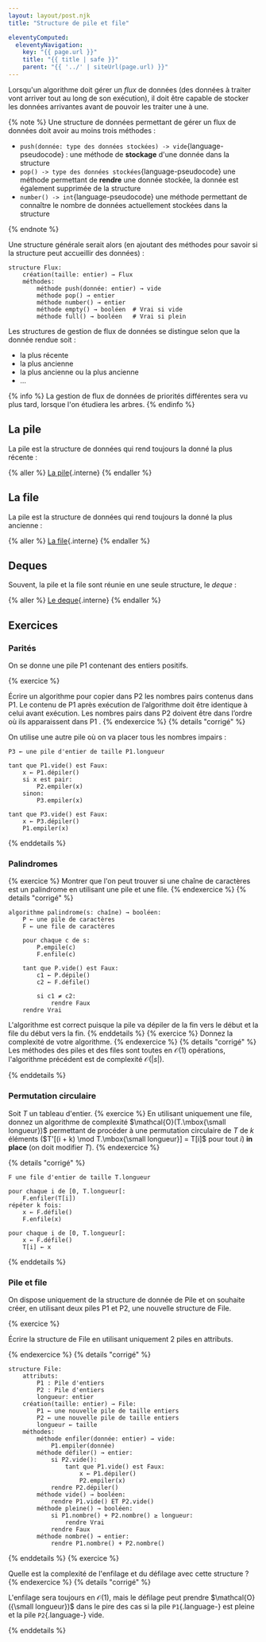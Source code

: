 ```yaml
---
layout: layout/post.njk
title: "Structure de pile et file"

eleventyComputed:
  eleventyNavigation:
    key: "{{ page.url }}"
    title: "{{ title | safe }}"
    parent: "{{ '../' | siteUrl(page.url) }}"
---
```


Lorsqu'un algorithme doit gérer un _flux_ de données (des données à traiter vont arriver tout au long de son exécution), il doit être capable de stocker les données arrivantes avant de pouvoir les traiter une à une.

{% note %}
Une structure de données permettant de gérer un flux de données doit avoir au moins trois méthodes :

- `push(donnée: type des données stockées) -> vide`{language-pseudocode} : une méthode de **stockage** d'une donnée dans la structure
- `pop() -> type des données stockées`{language-pseudocode} une méthode permettant de **rendre** une donnée stockée, la donnée est également supprimée de la structure
- `number() -> int`{language-pseudocode} une méthode permettant de connaître le nombre de données actuellement stockées dans la structure

{% endnote %}

Une structure générale serait alors (en ajoutant des méthodes pour savoir si la structure peut accueillir des données) :

```pseudocode
structure Flux:
    création(taille: entier) → Flux
    méthodes:
        méthode push(donnée: entier) → vide
        méthode pop() → entier
        méthode number() → entier
        méthode empty() → booléen  # Vrai si vide
        méthode full() → booléen   # Vrai si plein
```

Les structures de gestion de flux de données se distingue selon que la donnée rendue soit :

- la plus récente
- la plus ancienne
- la plus ancienne ou la plus ancienne
- ...

{% info %}
La gestion de flux de données de priorités différentes sera vu plus tard, lorsque l'on étudiera les arbres.
{% endinfo %}

## La pile

La pile est la structure de données qui rend toujours la donné la plus récente :

{% aller %}
[La pile](pile){.interne}
{% endaller %}

## La file

La pile est la structure de données qui rend toujours la donné la plus ancienne :

{% aller %}
[La file](file){.interne}
{% endaller %}

## Deques

Souvent, la pile et la file sont réunie en une seule structure, le _deque_ :

{% aller %}
[Le deque](variantes){.interne}
{% endaller %}

## <span id="exercices"></span>Exercices

### Parités

On se donne une pile P1 contenant des entiers positifs.

{% exercice %}

Écrire un algorithme pour copier dans P2 les nombres pairs contenus dans P1. Le contenu de P1 après exécution de l’algorithme doit être identique à celui avant exécution. Les nombres pairs dans P2 doivent être dans l’ordre où ils apparaissent dans P1 .
{% endexercice %}
{% details "corrigé" %}

On utilise une autre pile où on va placer tous les nombres impairs :

```pseudocode
P3 ← une pile d'entier de taille P1.longueur

tant que P1.vide() est Faux:
    x ← P1.dépiler()
    si x est pair:
        P2.empiler(x)
    sinon:
        P3.empiler(x)

tant que P3.vide() est Faux:
    x ← P3.dépiler()
    P1.empiler(x)
```

{% enddetails %}

### Palindromes

{% exercice %}
Montrer que l'on peut trouver si une chaîne de caractères est un palindrome en utilisant une pile et une file.
{% endexercice %}
{% details "corrigé" %}

```pseudocode
algorithme palindrome(s: chaîne) → booléen:
    P ← une pile de caractères
    F ← une file de caractères

    pour chaque c de s:
        P.empile(c)
        F.enfile(c)
    
    tant que P.vide() est Faux:
        c1 ← P.dépile()
        c2 ← F.défile()

        si c1 ≠ c2:
            rendre Faux
    rendre Vrai
```

L'algorithme est correct puisque la pile va dépiler de la fin vers le début et la file du début vers la fin.
{% enddetails %}
{% exercice %}
Donnez la complexité de votre algorithme.
{% endexercice %}
{% details "corrigé" %}
Les méthodes des piles et des files sont toutes en $\mathcal{O}(1)$ opérations, l'algorithme précédent est de complexité $\mathcal{O}(|s|)$.

{% enddetails %}

### Permutation circulaire

Soit $T$ un tableau d'entier.
{% exercice %}
En utilisant uniquement une file, donnez un algorithme de complexité $\mathcal{O}(T.\mbox{\small longueur})$ permettant de procéder à une permutation circulaire de $T$ de $k$ éléments ($T'[(i + k) \mod T.\mbox{\small longueur}] = T[i]$ pour tout $i$) **in place** (on doit modifier $T$).
{% endexercice %}

{% details "corrigé" %}

```pseudocode
F une file d'entier de taille T.longueur

pour chaque i de [0, T.longueur[:
    F.enfiler(T[i])
répéter k fois:
    x ← F.défile()
    F.enfile(x)

pour chaque i de [0, T.longueur[:
    x ← F.défile()
    T[i] ← x

```

{% enddetails %}

### <span id="file-avec-pile"></span>Pile et file

On dispose uniquement de la structure de donnée de Pile et on souhaite créer, en utilisant deux piles P1 et P2, une nouvelle structure de File.

{% exercice %}

Écrire la structure de File en utilisant uniquement 2 piles en attributs.

{% endexercice %}
{% details "corrigé" %}

```pseudocode
structure File:
    attributs:
        P1 : Pile d'entiers
        P2 : Pile d'entiers
        longueur: entier
    création(taille: entier) → File:
        P1 ← une nouvelle pile de taille entiers
        P2 ← une nouvelle pile de taille entiers
        longueur ← taille
    méthodes:
        méthode enfiler(donnée: entier) → vide:
            P1.empiler(donnée)
        méthode défiler() → entier:
            si P2.vide():
                tant que P1.vide() est Faux:
                    x ← P1.dépiler()
                    P2.empiler(x)
            rendre P2.dépiler()
        méthode vide() → booléen:
            rendre P1.vide() ET P2.vide()
        méthode pleine() → booléen:
            si P1.nombre() + P2.nombre() ≥ longueur:
                rendre Vrai
            rendre Faux
        méthode nombre() → entier:
            rendre P1.nombre() + P2.nombre()
```

{% enddetails %}
{% exercice %}

Quelle est la complexité de l'enfilage et du défilage avec cette structure ?
{% endexercice %}
{% details "corrigé" %}

L'enfilage sera toujours en $\mathcal{O}(1)$, mais le défilage peut prendre $\mathcal{O}({\small longueur})$ dans le pire des cas si la pile `P1`{.language-} est pleine et la pile `P2`{.language-} vide.

{% enddetails %}
